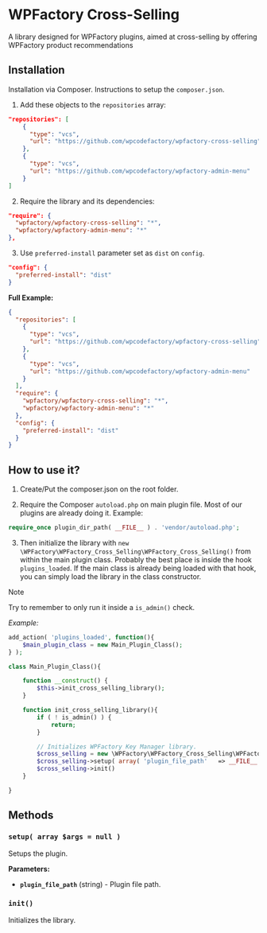 # WPFactory Cross-Selling
A library designed for WPFactory plugins, aimed at cross-selling by offering WPFactory product recommendations

## Installation

Installation via Composer. Instructions to setup the `composer.json`.

1. Add these objects to the `repositories` array:

```json
"repositories": [    
    {
      "type": "vcs",
      "url": "https://github.com/wpcodefactory/wpfactory-cross-selling"
    },
    {
      "type": "vcs",
      "url": "https://github.com/wpcodefactory/wpfactory-admin-menu"
    }
]
```

2. Require the library and its dependencies:

```json
"require": {
  "wpfactory/wpfactory-cross-selling": "*", 
  "wpfactory/wpfactory-admin-menu": "*"
},
```

3. Use `preferred-install` parameter set as `dist` on `config`.

```json
"config": {
  "preferred-install": "dist"
}
```

**Full Example:**

```json
{
  "repositories": [    
    {
      "type": "vcs",
      "url": "https://github.com/wpcodefactory/wpfactory-cross-selling"
    },
    {
      "type": "vcs",
      "url": "https://github.com/wpcodefactory/wpfactory-admin-menu"
    }
  ],
  "require": {    
    "wpfactory/wpfactory-cross-selling": "*",
    "wpfactory/wpfactory-admin-menu": "*"
  },
  "config": {
    "preferred-install": "dist"
  }
}
```

## How to use it?
1. Create/Put the composer.json on the root folder.

2. Require the Composer `autoload.php` on main plugin file. Most of our plugins are already doing it. Example:
```php
require_once plugin_dir_path( __FILE__ ) . 'vendor/autoload.php';
```

3. Then initialize the library with `new \WPFactory\WPFactory_Cross_Selling\WPFactory_Cross_Selling()` from within the main plugin class. Probably the best place is inside the hook `plugins_loaded`. If the main class is already being loaded with that hook, you can simply load the library in the class constructor.
> [!NOTE]  
> Try to remember to only run it inside a `is_admin()` check.

*Example:*

```php
add_action( 'plugins_loaded', function(){  
    $main_plugin_class = new Main_Plugin_Class();  
} );
```

```php
class Main_Plugin_Class(){

    function __construct() { 
        $this->init_cross_selling_library();
    }

    function init_cross_selling_library(){
        if ( ! is_admin() ) {
            return;
        }

        // Initializes WPFactory Key Manager library.
        $cross_selling = new \WPFactory\WPFactory_Cross_Selling\WPFactory_Cross_Selling();
        $cross_selling->setup( array( 'plugin_file_path'   => __FILE__ ) );
        $cross_selling->init()
    }

}
```

## Methods

### `setup( array $args = null )`

Setups the plugin. 

**Parameters:**

* **`plugin_file_path`** (string) - Plugin file path.

### `init()`

Initializes the library.
